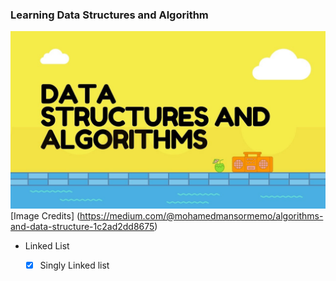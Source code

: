 ### Learning Data Structures and Algorithm

![dsa-banner](imgs/dsa-banner.jpg)
[Image Credits] (https://medium.com/@mohamedmansormemo/algorithms-and-data-structure-1c2ad2dd8675)
* Linked List
  * [x] Singly Linked list

